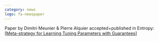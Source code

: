 ```yaml
---
category: news
logo: fa-newspaper
---
```


Paper by Dimitri Meunier & Pierre Alquier accepted+published in Entropy: [[Meta-strategy for Learning Tuning Parameters with Guarantees](https://doi.org/10.3390/e23101257)]
